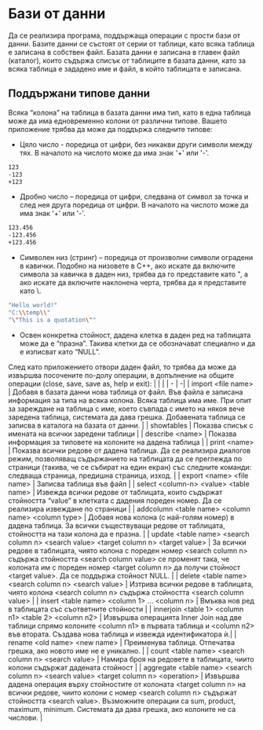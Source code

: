 #  Бази от данни

Да се реализира програма, поддържаща операции с прости бази от данни. Базите данни се състоят от серии от таблици, като всяка таблица е записана в собствен файл. Базата данни е записана в главен файл (каталог), които съдържа списък от таблиците в базата данни, като за всяка таблица е зададено име и файл, в който таблицата е записана.

## Поддържани типове данни

Всяка “колона” на таблица в базата данни има тип, като в една таблица може да има едновременно колони от различни типове. Вашето приложение трябва да може да поддържа следните типове:

- Цяло число - поредица от цифри, без никакви други символи между тях. В началото на числото може да има знак '+' или '-'.


```bash
123
-123
+123
```
- Дробно число – поредица от цифри, следвана от символ за точка и след нея друга поредица от цифри. В началото на числото може да има знак '+' или '-'.

```bash
123.456
-123.456
+123.456
```
- Символен низ (стринг) – поредица от произволни символи оградени в кавички. Подобно на низовете в C++, ако искате да включите символа за кавичка в даден низ, трябва да го представите като \", а ако искате да включите наклонена черта, трябва да я представите като \\.

```bash
"Hello world!"
"C:\\temp\\"
"\"This is a quotation\""
```
- Освен конкретна стойност, дадена клетка в даден ред на таблицата може да е “празна”. Такива клетки да се обозначават специално и да е изписват като “NULL”.



След като приложението отвори даден файл, то трябва да може да извършва посочените по-долу операции, в допълнение на общите операции (close, save, save as, help и exit):
|  |  |
| - | -|
| import \<file name\> | Добавя в базата данни нова таблица от файл. Във файла е записана информация за типа на всяка колона. Всяка таблица има име. При опит за зареждане на таблица с име, което съвпада с името на някоя вече заредена таблица, системата да дава грешка. Добавената таблица се записва в каталога на базата от данни. |
| showtables | Показва списък с имената на всички заредени таблици |
| describe \<name\> | Показва информация за типовете на колоните на дадена таблица |
| print \<name\> | Показва всички редове от дадена таблица. Да се реализира диалогов режим, позволяващ съдържанието на таблицата да се преглежда по страници (такива, че се събират на един екран) със следните команди: следваща страница, предишна страница,  изход. |
| export \<name\> \<file name\>  | Записва таблица във файл |
| select \<column-n\> \<value\> \<table name\> | Извежда всички редове от таблицата, които съдържат стойността “value” в клетката с дадения пореден номер. Да се реализира извеждане по страници |
| addcolumn \<table name\> \<column name\> \<column type\> | Добавя нова колона (с най-голям номер) в дадена таблица. За всички съществуващи редове от таблицата, стойността на тази колона да е празна. |
| update \<table name\> \<search column n\> \<search value\> \<target column n\> \<target value\> | За всички редове в таблицата, чиято колона с пореден номер \<search column n\> съдържа стойността \<search column value\> се променят така, че колоната им с пореден номер \<target column n\> да получи стойност \<target value\>. Да се поддържа стойност NULL. |
| delete \<table name\> \<search column n\> \<search value\> | Изтрива всички редове в таблицата, чиято колона \<search column n\> съдържа стойността \<search column value\> |
| insert \<table name\> \<column 1\> … \<column n\> | Вмъква нов ред в таблицата със съответните стойности |
| innerjoin \<table 1\> \<column n1\> \<table 2\> \<column n2\> | Извършва операцията Inner Join над две таблици спрямо колоните \<column n1\> в първата таблица и \<column n2\> във втората. Създава нова таблица и извежда идентификатора ѝ.|
| rename \<old name\> \<new name\> | Преименува таблица. Отпечатва грешка, ако новото име не е уникално. |
| count \<table name\> \<search column n\> \<search value\> | Намира броя на редовете в таблицата, чиито колони съдържат дадената стойност |
| aggregate \<table name\> \<search column n\> \<search value\> \<target column n\> \<operation\> | Извършва дадена операция върху стойностите от колоната \<target column n\> на всички редове, чиито колони с номер \<search column n\> съдържат стойността \<search value\>.  Възможните операции са sum, product, maximum, minimum. Системата да дава грешка, ако колоните не са числови. | 
